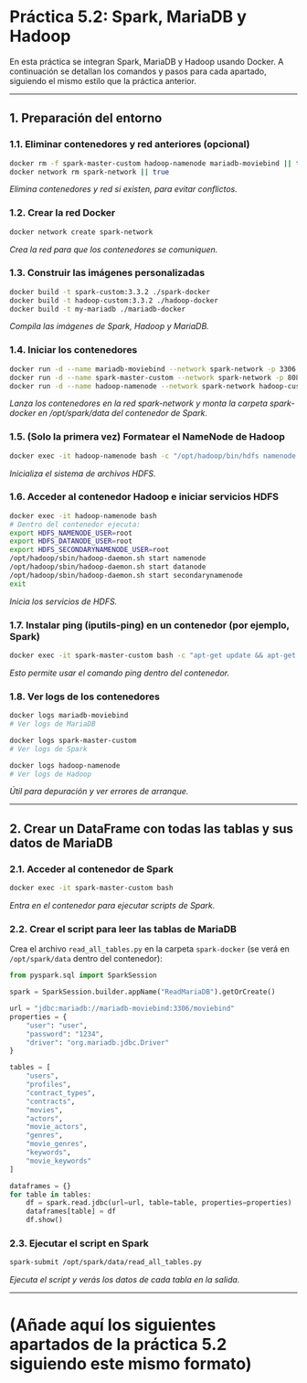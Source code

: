 # Práctica 5.2: Spark, MariaDB y Hadoop

En esta práctica se integran Spark, MariaDB y Hadoop usando Docker. A continuación se detallan los comandos y pasos para cada apartado, siguiendo el mismo estilo que la práctica anterior.

---

## 1. Preparación del entorno

### 1.1. Eliminar contenedores y red anteriores (opcional)
```sh
docker rm -f spark-master-custom hadoop-namenode mariadb-moviebind || true
docker network rm spark-network || true
```
_Elimina contenedores y red si existen, para evitar conflictos._

### 1.2. Crear la red Docker
```sh
docker network create spark-network
```
_Crea la red para que los contenedores se comuniquen._

### 1.3. Construir las imágenes personalizadas
```sh
docker build -t spark-custom:3.3.2 ./spark-docker
docker build -t hadoop-custom:3.3.2 ./hadoop-docker
docker build -t my-mariadb ./mariadb-docker
```
_Compila las imágenes de Spark, Hadoop y MariaDB._

### 1.4. Iniciar los contenedores
```sh
docker run -d --name mariadb-moviebind --network spark-network -p 3306:3306 my-mariadb
docker run -d --name spark-master-custom --network spark-network -p 8080:8080 -p 7077:7077 -v "$(pwd)/spark-docker:/opt/spark/data" spark-custom:3.3.2 tail -f /dev/null
docker run -d --name hadoop-namenode --network spark-network hadoop-custom:3.3.2 tail -f /dev/null
```
_Lanza los contenedores en la red spark-network y monta la carpeta spark-docker en /opt/spark/data del contenedor de Spark._

### 1.5. (Solo la primera vez) Formatear el NameNode de Hadoop
```sh
docker exec -it hadoop-namenode bash -c "/opt/hadoop/bin/hdfs namenode -format"
```
_Inicializa el sistema de archivos HDFS._

### 1.6. Acceder al contenedor Hadoop e iniciar servicios HDFS
```sh
docker exec -it hadoop-namenode bash
# Dentro del contenedor ejecuta:
export HDFS_NAMENODE_USER=root
export HDFS_DATANODE_USER=root
export HDFS_SECONDARYNAMENODE_USER=root
/opt/hadoop/sbin/hadoop-daemon.sh start namenode
/opt/hadoop/sbin/hadoop-daemon.sh start datanode
/opt/hadoop/sbin/hadoop-daemon.sh start secondarynamenode
exit
```
_Inicia los servicios de HDFS._

### 1.7. Instalar ping (iputils-ping) en un contenedor (por ejemplo, Spark)
```sh
docker exec -it spark-master-custom bash -c "apt-get update && apt-get install -y iputils-ping"
```
_Esto permite usar el comando ping dentro del contenedor._

### 1.8. Ver logs de los contenedores
```sh
docker logs mariadb-moviebind
# Ver logs de MariaDB

docker logs spark-master-custom
# Ver logs de Spark

docker logs hadoop-namenode
# Ver logs de Hadoop
```
_Útil para depuración y ver errores de arranque._

---

## 2. Crear un DataFrame con todas las tablas y sus datos de MariaDB

### 2.1. Acceder al contenedor de Spark
```sh
docker exec -it spark-master-custom bash
```
_Entra en el contenedor para ejecutar scripts de Spark._

### 2.2. Crear el script para leer las tablas de MariaDB
Crea el archivo `read_all_tables.py` en la carpeta `spark-docker` (se verá en `/opt/spark/data` dentro del contenedor):

```python
from pyspark.sql import SparkSession

spark = SparkSession.builder.appName("ReadMariaDB").getOrCreate()

url = "jdbc:mariadb://mariadb-moviebind:3306/moviebind"
properties = {
    "user": "user",
    "password": "1234",
    "driver": "org.mariadb.jdbc.Driver"
}

tables = [
    "users",
    "profiles",
    "contract_types",
    "contracts",
    "movies",
    "actors",
    "movie_actors",
    "genres",
    "movie_genres",
    "keywords",
    "movie_keywords"
]

dataframes = {}
for table in tables:
    df = spark.read.jdbc(url=url, table=table, properties=properties)
    dataframes[table] = df
    df.show()
```

### 2.3. Ejecutar el script en Spark
```sh
spark-submit /opt/spark/data/read_all_tables.py
```
_Ejecuta el script y verás los datos de cada tabla en la salida._

---

# (Añade aquí los siguientes apartados de la práctica 5.2 siguiendo este mismo formato)


